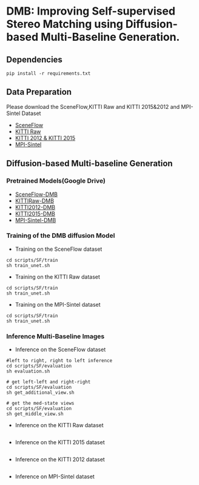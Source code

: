 # DMB: Improving Self-supervised Stereo Matching using Diffusion-based Multi-Baseline Generation.

## Dependencies 
```
pip install -r requirements.txt
```  


## Data Preparation  
Please download the SceneFlow,KITTI Raw and KITTI 2015&2012 and MPI-Sintel Dataset 

- [SceneFlow](https://lmb.informatik.uni-freiburg.de/resources/datasets/SceneFlowDatasets.en.html) 
- [KITTI Raw](https://www.cvlibs.net/datasets/kitti/raw_data.php) 
- [KITTI 2012 & KITTI 2015](https://www.cvlibs.net/datasets/kitti/eval_scene_flow.php?benchmark=stereo) 
- [MPI-Sintel](http://sintel.is.tue.mpg.de/) 

## Diffusion-based Multi-baseline Generation
### Pretrained Models(Google Drive)
- [SceneFlow-DMB](https://drive.google.com/drive/folders/1Yc2RNc8TdwPe84T5cEiYbG8QKAt1p7j-?usp=sharing)
- [KITTIRaw-DMB](https://drive.google.com/drive/folders/1p1vhvANOeYjGkSfc53O-EEbgKCfc3cN7?usp=sharing)
- [KITTI2012-DMB](https://drive.google.com/drive/folders/1wFA1QNnQie_hjf-HUnjqJhF0JrCLqBn9?usp=sharing)
- [KITTI2015-DMB](https://drive.google.com/drive/folders/1yw_Bcy-cLSenJtNh68Jh5HlW0kaz1ola?usp=sharing)
- [MPI-Sintel-DMB](https://drive.google.com/drive/folders/1ewx0RNsJSjf4NXt8d9Zh9Lnv660zZPOz?usp=sharing)

### Training of the DMB diffusion Model
- Training on the SceneFlow dataset 
```
cd scripts/SF/train 
sh train_unet.sh
``` 

- Training on the KITTI Raw dataset 
```
cd scripts/SF/train 
sh train_unet.sh
``` 

- Training on the MPI-Sintel dataset 
```
cd scripts/SF/train 
sh train_unet.sh
``` 

### Inference Multi-Baseline Images
- Inference on the SceneFlow dataset
```
#left to right, right to left inference
cd scripts/SF/evaluation
sh evaluation.sh

# get left-left and right-right
cd scripts/SF/evaluation
sh get_additional_view.sh

# get the med-state views
cd scripts/SF/evaluation
sh get_middle_view.sh

```

- Inference on the KITTI Raw dataset 

```

```

- Inference on the KITTI 2015 dataset 
```

```

- Inference on the KITTI 2012 dataset
```

```
- Inference on MPI-Sintel dataset 
```
```


